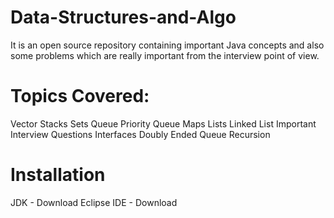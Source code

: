 # Data-Structures-and-Algo
It is an open source repository containing important Java concepts and also some problems which are really important from the interview point of view.

# Topics Covered:
Vector
Stacks
Sets
Queue
Priority Queue
Maps
Lists
Linked List
Important Interview Questions
Interfaces
Doubly Ended Queue
Recursion

# Installation
JDK - Download
Eclipse IDE - Download
